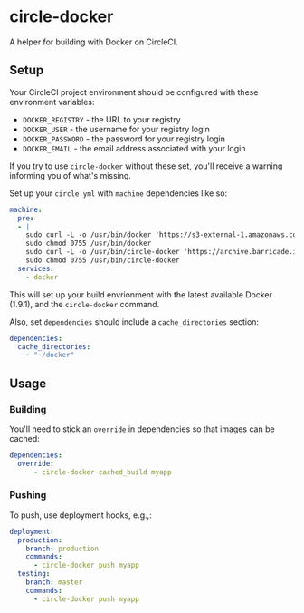 # circle-docker

A helper for building with Docker on CircleCI.

## Setup

Your CircleCI project environment should be configured with these environment
variables:

* `DOCKER_REGISTRY` - the URL to your registry
* `DOCKER_USER` - the username for your registry login
* `DOCKER_PASSWORD` - the password for your registry login
* `DOCKER_EMAIL` - the email address associated with your login

If you try to use `circle-docker` without these set, you'll receive a warning
informing you of what's missing.

Set up your `circle.yml` with `machine` dependencies like so:

```yml
machine:
  pre:
  - |
    sudo curl -L -o /usr/bin/docker 'https://s3-external-1.amazonaws.com/circle-downloads/docker-1.9.1-circleci'
    sudo chmod 0755 /usr/bin/docker
    sudo curl -L -o /usr/bin/circle-docker 'https://archive.barricade.io/binaries/circle-docker/circle-docker.sh'
    sudo chmod 0755 /usr/bin/circle-docker
  services:
    - docker
```

This will set up your build envrionment with the latest available Docker (1.9.1), and the `circle-docker` command.

Also, set `dependencies` should include a `cache_directories` section:

```yml
dependencies:
  cache_directories:
    - "~/docker"
```

## Usage

### Building

You'll need to stick an `override` in dependencies so that images can be
cached:

```yml
dependencies:
  override:
      - circle-docker cached_build myapp
```

### Pushing

To push, use deployment hooks, e.g.,:

```yml
deployment:
  production:
    branch: production
    commands:
      - circle-docker push myapp
  testing:
    branch: master
    commands:
      - circle-docker push myapp
```
